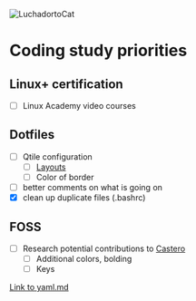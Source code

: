 ![LuchadortoCat](https://octodex.github.com/images/luchadortocat.png)

# Coding study priorities
## Linux+ certification
- [ ] Linux Academy video courses

## Dotfiles
- [ ] Qtile configuration
  - [ ] [Layouts](http://docs.qtile.org/en/latest/manual/ref/layouts.html)
  - [ ] Color of border
- [ ] better comments on what is going on
- [x] clean up duplicate files (.bashrc)

## FOSS
- [ ] Research potential contributions to [Castero](https://github.com/xgi/castero)
  - [ ] Additional colors, bolding
  - [ ] Keys

[Link to yaml.md](yaml.md)
